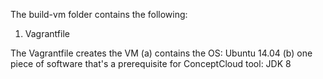 
The build-vm folder contains the following:
1. Vagrantfile

The Vagrantfile creates the VM 
(a) contains the OS: Ubuntu 14.04 
(b) one piece of software that's a prerequisite for ConceptCloud tool: JDK 8

